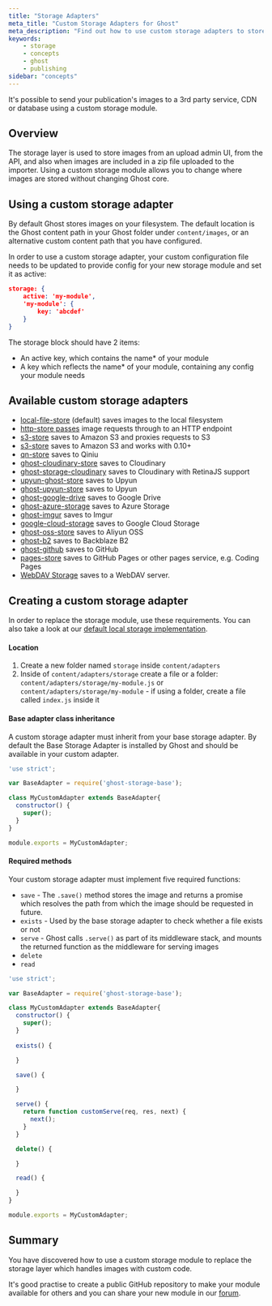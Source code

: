 ```yaml
---
title: "Storage Adapters"
meta_title: "Custom Storage Adapters for Ghost"
meta_description: "Find out how to use custom storage adapters to store your publication's images to externally on S3, Google Drive, Azure, GitHub, Imgur and more."
keywords:
    - storage
    - concepts 
    - ghost
    - publishing
sidebar: "concepts"
---
```


It's possible to send your publication's images to a 3rd party service, CDN or database using a custom storage module. 

## Overview
The storage layer is used to store images from an upload admin UI, from the API, and also when images are included in a zip file uploaded to the importer. Using a custom storage module allows you to change where images are stored without changing Ghost core. 


## Using a custom storage adapter

By default Ghost stores images on your filesystem. The default location is the Ghost content path in your Ghost folder under `content/images`, or an alternative custom content path that you have configured. 

In order to use a custom storage adapter, your custom configuration file needs to be updated to provide config for your new storage module and set it as active:

```json
storage: {
    active: 'my-module',
    'my-module': {
        key: 'abcdef'
    }
}
```

The storage block should have 2 items:

* An active key, which contains the name* of your module
* A key which reflects the name* of your module, containing any config your module needs


## Available custom storage adapters

* [local-file-store](https://github.com/TryGhost/Ghost/blob/0304816/core/server/storage/local-file-store.js) (default) saves images to the local filesystem
* [http-store passes](https://gist.github.com/ErisDS/559e11bf3e84b89a9594) image requests through to an HTTP endpoint
* [s3-store](https://github.com/spanishdict/ghost-s3-compat) saves to Amazon S3 and proxies requests to S3
* [s3-store](https://github.com/colinmeinke/ghost-storage-adapter-s3) saves to Amazon S3 and works with 0.10+
* [qn-store](https://github.com/Minwe/qn-store) saves to Qiniu
* [ghost-cloudinary-store](https://github.com/mmornati/ghost-cloudinary-store) saves to Cloudinary
* [ghost-storage-cloudinary](https://github.com/eexit/ghost-storage-cloudinary) saves to Cloudinary with RetinaJS support
* [upyun-ghost-store](https://github.com/sanddudu/upyun-ghost-store) saves to Upyun
* [ghost-upyun-store](https://github.com/pupboss/ghost-upyun-store) saves to Upyun
* [ghost-google-drive](https://github.com/robincsamuel/ghost-google-drive) saves to Google Drive
* [ghost-azure-storage](https://github.com/tparnell8/ghost-azurestorage) saves to Azure Storage
* [ghost-imgur](https://github.com/wrenth04/ghost-imgur) saves to Imgur
* [google-cloud-storage](https://github.com/thombuchi/ghost-google-cloud-storage) saves to Google Cloud Storage
* [ghost-oss-store](https://github.com/MT-Libraries/ghost-oss-store) saves to Aliyun OSS
* [ghost-b2](https://github.com/martiendt/ghost-storage-adapter-b2) saves to Backblaze B2
* [ghost-github](https://github.com/ifvictr/ghost-github) saves to GitHub
* [pages-store](https://github.com/zce/pages-store) saves to GitHub Pages or other pages service, e.g. Coding Pages
* [WebDAV Storage](https://github.com/bartt/ghost-webdav-storage-adapter) saves to a WebDAV server.


## Creating a custom storage adapter

In order to replace the storage module, use these requirements. You can also take a look at our [default local storage implementation](https://github.com/TryGhost/Ghost/blob/master/core/server/adapters/storage/LocalFileStorage.js).

#### Location

1. Create a new folder named `storage` inside `content/adapters`
2. Inside of `content/adapters/storage` create a file or a folder: `content/adapters/storage/my-module.js` or `content/adapters/storage/my-module` - if using a folder, create a file called `index.js` inside it

#### Base adapter class inheritance

A custom storage adapter must inherit from your base storage adapter. By default the Base Storage Adapter is installed by Ghost and should be available in your custom adapter.

```javascript
'use strict';

var BaseAdapter = require('ghost-storage-base');

class MyCustomAdapter extends BaseAdapter{
  constructor() {
    super();
  }
}

module.exports = MyCustomAdapter;
```

#### Required methods

Your custom storage adapter must implement five required functions: 
* `save` - The `.save()` method stores the image and returns a promise which resolves the path from which the image should be requested in future.
* `exists` - Used by the base storage adapter to check whether a file exists or not
* `serve` - Ghost calls `.serve()` as part of its middleware stack, and mounts the returned function as the middleware for serving images
* `delete`
* `read`

```javascript
'use strict';

var BaseAdapter = require('ghost-storage-base');

class MyCustomAdapter extends BaseAdapter{
  constructor() {
    super();
  }
  
  exists() {

  }

  save() {

  }

  serve() {
    return function customServe(req, res, next) {
      next();
    }
  }

  delete() {

  }

  read() {

  }
}

module.exports = MyCustomAdapter;
```


## Summary
You have discovered how to use a custom storage module to replace the storage layer which handles images with custom code.

It's good practise to create a public GitHub repository to make your module available for others and you can share your new module in our [forum](https://forum.ghost.org/).

